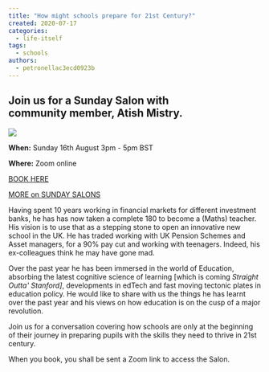 ```yaml
---
title: "How might schools prepare for 21st Century?"
created: 2020-07-17
categories: 
  - life-itself
tags: 
  - schools
authors: 
  - petronellac3ecd0923b
---
```


## Join us for a Sunday Salon with community member, Atish Mistry.

![](https://artearthtech.files.wordpress.com/2020/07/headshot1.png?w=794)

**When:** Sunday 16th August 3pm - 5pm BST

**Where:** Zoom online

[BOOK HERE](https://ti.to/art-earth-tech/online-calls)

[MORE on SUNDAY SALONS](https://lifeitself.org/sunday-salon/)

Having spent 10 years working in financial markets for different investment banks, he has has now taken a complete 180 to become a (Maths) teacher. His vision is to use that as a stepping stone to open an innovative new school in the UK. He has traded working with UK Pension Schemes and Asset managers, for a 90% pay cut and working with teenagers. Indeed, his ex-colleagues think he may have gone mad.

Over the past year he has been immersed in the world of Education, absorbing the latest cognitive science of learning \[which is coming _Straight Outta' Stanford\]_, developments in edTech and fast moving tectonic plates in education policy. He would like to share with us the things he has learnt over the past year and his views on how education is on the cusp of a major revolution.

Join us for a conversation covering how schools are only at the beginning of their journey in preparing pupils with the skills they need to thrive in 21st century.

When you book, you shall be sent a Zoom link to access the Salon.
